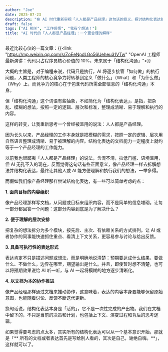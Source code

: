 ```yaml
---
author: "Joe"
date: 2025-07-23
description: "在 AI 时代重新审视「人人都是产品经理」这句话的意义，探讨结构化表达能力在未来工作中的重要性"
draft: false
tags: ["AI 相关", "工作感悟", "我有个想法！"]
title: "AI 时代的「人人都是产品经理」：一个更合理的解释"
---
```



最近比较心仪的一篇文章：{{<link "https://mp.weixin.qq.com/s/ZoEeNpdLGo56Ueheu31VTw" "OpenAI 工程师最新演讲：代码只占程序员核心价值的 10%，未来属于「结构化沟通」">}}

大概的主旨是，对于编程来说，代码只是执行，AI 将逐步接管「如何做」的执行问题，人类工程师的核心竞争力将转移到定义「做什么」（What）和「为什么做」（Why）上，而竞争力的核心在于包含代码所需全部信息的「结构化沟通」本身。

但「结构化沟通」这个词语有些抽象，不如简化为「结构化表达」，是指，把杂乱、模糊的想法，按照一定的逻辑、层次和标准，整理成清晰、易于理解和执行的内容。

这样的转变，让我重新思考一个曾经被滥用的说法：人人都是产品经理。

因为长久以来，产品经理的工作本身就是把模糊的需求，按照一定的逻辑、层次用自然语言整理成清晰、易于被理解的内容。结构化表达的文档能力一定程度上就约等于一个产品经理的工作能力。

以前我也很鄙夷「人人都是产品经理」的说法，含混不清，拉低门槛、语境滥用，但 AI 无孔不入的现在，反而觉得这句话有些正面意义，像产品经理一样去拆解想法并结构化表达，最终让其他人或 AI 能方便理解和执行我们的想法，一举多得。

而假如我们像产品经理那样尝试结构化表达，有一些可以简单考虑的点：

**1. 面向目标的内容组织**

像产品经理那样写文档，从问题或目标来组织内容，而不是简单的信息堆砌。让每一部分都回答一个问题：这部分内容到底是为了解决什么？

**2. 便于理解的层次安排**

把复杂的想法拆分为多个模块，按先后、主次、有依赖关系的方式排列。让 AI 或者协作的同事能快速抓住重点、看清上下文关系，更容易参与讨论与给出反馈。

**3. 具备可执行性的表达形式**

表达肯定不只是描述问题或想法，而是明确地说清楚：预期要达成什么结果，要做什么、不做什么，边界在哪里，期望输出是什么。并且，即使暂时想不清楚，也可以将预期效果说给 AI 听一听，与 AI 一起将模糊的地方逐步清晰化。

**4. 以文档为本的协作推进**

像产品经理那样通过文档来推动协作，这意味着，表达的内容本身要能够保留原始意图，也能随着讨论、反馈不断迭代更新。

换句话说，结构化表达本身是「活的」，它不是一次性完成的产出物。我们在文档中留下的，不只是当前的决策和计划，也包括上下文、演变过程和背后的思考逻辑。

如果觉得要考虑的点太多，其实所有的结构化表达可以从一个基本意识开始，那就是「** 所有的文档或者表达首先是写给别人看的，其次是自己，谢绝自嗨。**」，这样就可以了。